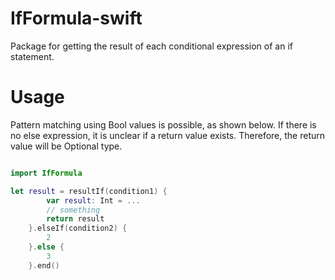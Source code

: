 # IfFormula-swift

Package for getting the result of each conditional expression of an if statement.


# Usage

Pattern matching using Bool values is possible, as shown below.
If there is no else expression, it is unclear if a return value exists. Therefore, the return value will be Optional type.

```swift

import IfFormula

let result = resultIf(condition1) {
        var result: Int = ...
        // something
        return result
    }.elseIf(condition2) {
        2
    }.else {
        3
    }.end()
```

